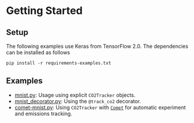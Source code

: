 # Getting Started

## Setup
The following examples use Keras from TensorFlow 2.0. The dependencies can be installed as follows
```
pip install -r requirements-examples.txt
```

## Examples
* [mnist.py](mnist.py): Usage using explicit `CO2Tracker` objects.
* [mnist_decorator.py](mnist_decorator.py): Using the `@track_co2` decorator.
* [comet-mnist.py](comet-mnist.py): Using `CO2Tracker` with [`Comet`](https://www.comet.ml/site) for automatic experiment and emissions tracking.
